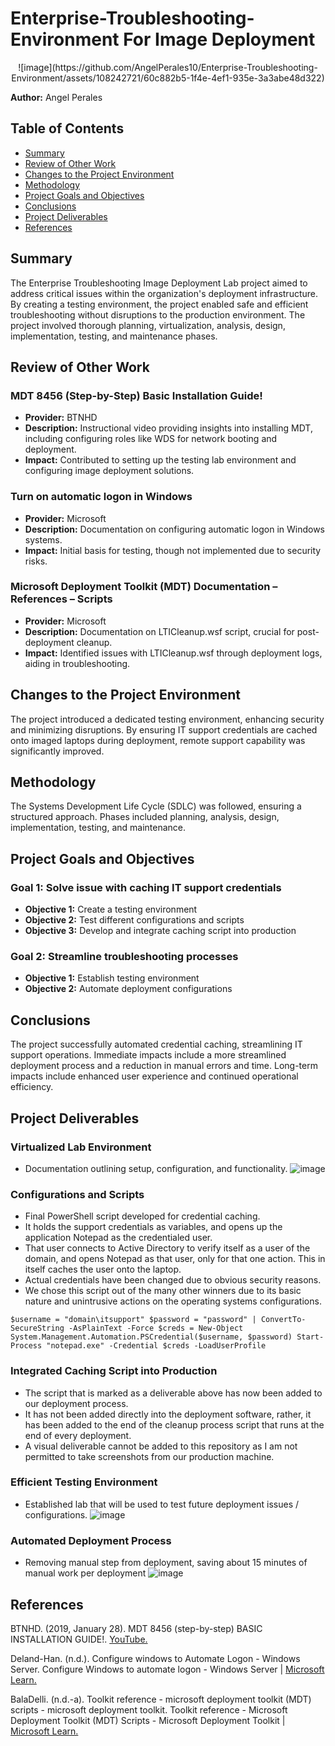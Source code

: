 # Enterprise-Troubleshooting-Environment For Image Deployment

<center> ![image](https://github.com/AngelPerales10/Enterprise-Troubleshooting-Environment/assets/108242721/60c882b5-1f4e-4ef1-935e-3a3abe48d322) </center>

**Author:** Angel Perales

## Table of Contents

- [Summary](#summary)
- [Review of Other Work](#review-of-other-work)
- [Changes to the Project Environment](#changes-to-the-project-environment)
- [Methodology](#methodology)
- [Project Goals and Objectives](#project-goals-and-objectives)
- [Conclusions](#conclusions)
- [Project Deliverables](#project-deliverables)
- [References](#references)

## Summary

The Enterprise Troubleshooting Image Deployment Lab project aimed to address critical issues within the organization's deployment infrastructure. By creating a testing environment, the project enabled safe and efficient troubleshooting without disruptions to the production environment. The project involved thorough planning, virtualization, analysis, design, implementation, testing, and maintenance phases.

## Review of Other Work

### MDT 8456 (Step-by-Step) Basic Installation Guide!
- **Provider:** BTNHD
- **Description:** Instructional video providing insights into installing MDT, including configuring roles like WDS for network booting and deployment.
- **Impact:** Contributed to setting up the testing lab environment and configuring image deployment solutions.

### Turn on automatic logon in Windows
- **Provider:** Microsoft
- **Description:** Documentation on configuring automatic logon in Windows systems.
- **Impact:** Initial basis for testing, though not implemented due to security risks.

### Microsoft Deployment Toolkit (MDT) Documentation – References – Scripts
- **Provider:** Microsoft
- **Description:** Documentation on LTICleanup.wsf script, crucial for post-deployment cleanup.
- **Impact:** Identified issues with LTICleanup.wsf through deployment logs, aiding in troubleshooting.

## Changes to the Project Environment

The project introduced a dedicated testing environment, enhancing security and minimizing disruptions. By ensuring IT support credentials are cached onto imaged laptops during deployment, remote support capability was significantly improved.

## Methodology

The Systems Development Life Cycle (SDLC) was followed, ensuring a structured approach. Phases included planning, analysis, design, implementation, testing, and maintenance.

## Project Goals and Objectives

### Goal 1: Solve issue with caching IT support credentials
- **Objective 1:** Create a testing environment
- **Objective 2:** Test different configurations and scripts
- **Objective 3:** Develop and integrate caching script into production

### Goal 2: Streamline troubleshooting processes
- **Objective 1:** Establish testing environment
- **Objective 2:** Automate deployment configurations


## Conclusions

The project successfully automated credential caching, streamlining IT support operations. Immediate impacts include a more streamlined deployment process and a reduction in manual errors and time. Long-term impacts include enhanced user experience and continued operational efficiency.

## Project Deliverables

### Virtualized Lab Environment
- Documentation outlining setup, configuration, and functionality.
![image](https://github.com/AngelPerales10/Enterprise-Troubleshooting-Environment/assets/108242721/60c882b5-1f4e-4ef1-935e-3a3abe48d322)


### Configurations and Scripts
- Final PowerShell script developed for credential caching.
- It holds the support credentials as variables, and opens up the application Notepad as the credentialed user.
- That user connects to Active Directory to verify itself as a user of the domain, and opens Notepad as that user, only for that one action. This in itself caches the user onto the laptop.
- Actual credentials have been changed due to obvious security reasons.
- We chose this script out of the many other winners due to its basic nature and unintrusive actions on the operating systems configurations.

`$username = "domain\itsupport"
$password = "password" | ConvertTo-SecureString -AsPlainText -Force
$creds = New-Object System.Management.Automation.PSCredential($username, $password)
Start-Process "notepad.exe" -Credential $creds -LoadUserProfile
`

### Integrated Caching Script into Production
- The script that is marked as a deliverable above has now been added to our deployment process.
- It has not been added directly into the deployment software, rather, it has been added to the end of the cleanup process script that runs at the end of every deployment.
- A visual deliverable cannot be added to this repository as I am not permitted to take screenshots from our production machine.

### Efficient Testing Environment
- Established lab that will be used to test future deployment issues / configurations.
![image](https://github.com/AngelPerales10/Enterprise-Troubleshooting-Environment/assets/108242721/e5ce8c54-3ec6-432b-bf79-54ec12f23454)


### Automated Deployment Process
- Removing manual step from deployment, saving about 15 minutes of manual work per deployment
![image](https://github.com/AngelPerales10/Enterprise-Troubleshooting-Environment/assets/108242721/7e870575-f92c-48e6-b6b2-4997aaa9fc7f)


## References
BTNHD. (2019, January 28). MDT 8456 (step-by-step) BASIC INSTALLATION GUIDE!. [YouTube.](https://www.youtube.com/watch?v=yIOotj2V118)

Deland-Han. (n.d.). Configure windows to Automate Logon - Windows Server. Configure Windows to automate logon - Windows Server | [Microsoft Learn.](https://learn.microsoft.com/en-us/troubleshoot/windows-server/user-profiles-and-logon/turn-on-automatic-logon)

BalaDelli. (n.d.-a). Toolkit reference - microsoft deployment toolkit (MDT) scripts - microsoft deployment toolkit. Toolkit reference - Microsoft Deployment Toolkit (MDT) Scripts - Microsoft Deployment Toolkit | [Microsoft Learn.](https://learn.microsoft.com/en-us/mem/configmgr/mdt/scripts)

